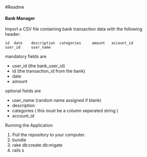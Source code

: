 #Readme

#### Bank Manager
Import a CSV file containing bank transaction data with the following header:

	id	date	description	 categories	 	amount	 account_id		user_id 	user_name

mandatory fields are 
* user_id (the bank_user_id)
* id (the transaction_id from the bank)
* date
* amount

optional fields are
* user_name (random name assigned if blank)
* description
* categories ( this must be a column seperated string )
* account_id

Running the Application
1.  Pull the repository to your computer. 
2.  bundle
3.  rake db:create db:migate
4.  rails s
